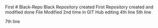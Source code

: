 First # Black-Repo
Black Repository created
First Repository created and modified done
File Modified 2nd time in GIT Hub
editing 4th line
5th line

7th line
